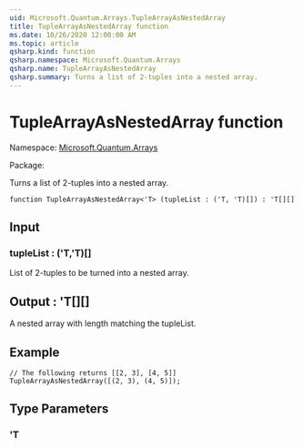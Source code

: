 ```yaml
---
uid: Microsoft.Quantum.Arrays.TupleArrayAsNestedArray
title: TupleArrayAsNestedArray function
ms.date: 10/26/2020 12:00:00 AM
ms.topic: article
qsharp.kind: function
qsharp.namespace: Microsoft.Quantum.Arrays
qsharp.name: TupleArrayAsNestedArray
qsharp.summary: Turns a list of 2-tuples into a nested array.
---
```


# TupleArrayAsNestedArray function

Namespace: [Microsoft.Quantum.Arrays](xref:Microsoft.Quantum.Arrays)

Package: [](https://nuget.org/packages/)


Turns a list of 2-tuples into a nested array.

```qsharp
function TupleArrayAsNestedArray<'T> (tupleList : ('T, 'T)[]) : 'T[][]
```


## Input

### tupleList : ('T,'T)[]

List of 2-tuples to be turned into a nested array.



## Output : 'T[][]

A nested array with length matching the tupleList.## Example```qsharp// The following returns [[2, 3], [4, 5]]TupleArrayAsNestedArray([(2, 3), (4, 5)]);```

## Type Parameters

### 'T

